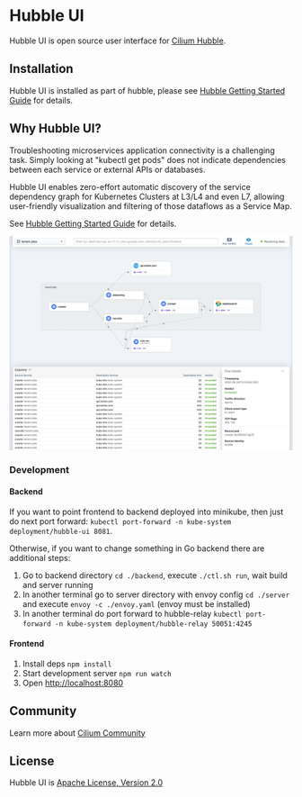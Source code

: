 # Hubble UI

Hubble UI is open source user interface for [Cilium Hubble](https://github.com/cilium/hubble).

## Installation

Hubble UI is installed as part of hubble, please see [Hubble Getting Started Guide](https://docs.cilium.io/en/latest/gettingstarted/hubble/#deploy-cilium-and-hubble) for details.

## Why Hubble UI?

Troubleshooting microservices application connectivity is a challenging task. Simply looking at "kubectl get pods" does not indicate dependencies between each service or external APIs or databases.

Hubble UI enables zero-effort automatic discovery of the service dependency graph for Kubernetes Clusters at L3/L4 and even L7, allowing user-friendly visualization and filtering of those dataflows as a Service Map.

See [Hubble Getting Started Guide](https://docs.cilium.io/en/latest/gettingstarted/hubble/#deploy-cilium-and-hubble) for details.

![Service Map](promo/servicemap.png)

### Development

#### Backend

If you want to point frontend to backend deployed into minikube, then just do next port forward: `kubectl port-forward -n kube-system deployment/hubble-ui 8081`.

Otherwise, if you want to change something in Go backend there are additional steps:

1. Go to backend directory `cd ./backend`, execute `./ctl.sh run`, wait build and server running
2. In another terminal go to server directory with envoy config `cd ./server` and execute `envoy -c ./envoy.yaml` (envoy must be installed)
3. In another terminal do port forward to hubble-relay `kubectl port-forward -n kube-system deployment/hubble-relay 50051:4245`

#### Frontend

1. Install deps `npm install`
2. Start development server `npm run watch`
3. Open [http://localhost:8080](http://localhost:8080)

## Community

Learn more about [Cilium Community](https://github.com/cilium/cilium#community)

## License

Hubble UI is [Apache License, Version 2.0](https://github.com/cilium/hubble-ui/blob/master/LICENSE)
